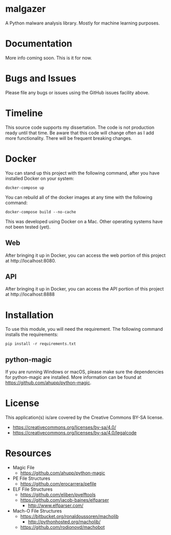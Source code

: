 # malgazer

A Python malware analysis library.  Mostly for machine learning purposes.

# Documentation

More info coming soon.  This is it for now.

# Bugs and Issues

Please file any bugs or issues using the GitHub issues facility above.

# Timeline

This source code supports my dissertation.  The code is not production ready until that time.
Be aware that this code will change often as I add more functionality.  There will be frequent breaking changes.

# Docker

You can stand up this project with the following command, after you have installed Docker on your system:

```
docker-compose up
```

You can rebuild all of the docker images at any time with the following command:

```
docker-compose build --no-cache
```

This was developed using Docker on a Mac.  Other operating systems have not been tested (yet).

## Web

After bringing it up in Docker, you can access the web portion of this project at http://localhost:8080.

## API

After bringing it up in Docker, you can access the API portion of this project at http://localhost:8888

# Installation

To use this module, you will need the requirement.  The following command installs the requirements:

```
pip install -r requirements.txt
```

## python-magic

If you are running Windows or macOS, please make sure the dependencies for 
python-magic are installed.  More information can be found 
at https://github.com/ahupp/python-magic.

# License
This application(s) is/are covered by the Creative Commons BY-SA license.

- https://creativecommons.org/licenses/by-sa/4.0/
- https://creativecommons.org/licenses/by-sa/4.0/legalcode

# Resources

- Magic File
  - https://github.com/ahupp/python-magic
- PE File Structures
  - https://github.com/erocarrera/pefile
- ELF File Structures
  - https://github.com/eliben/pyelftools
  - https://github.com/jacob-baines/elfparser
    - http://www.elfparser.com/
- Mach-O File Structures
  - https://bitbucket.org/ronaldoussoren/macholib
    - http://pythonhosted.org/macholib/
  - https://github.com/rodionovd/machobot